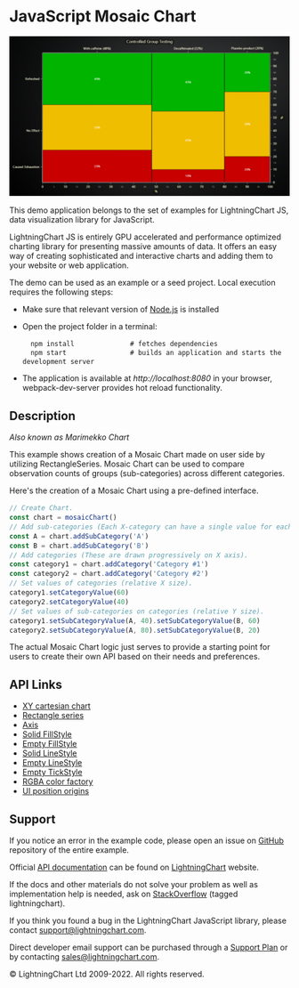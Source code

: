 # JavaScript Mosaic Chart

![JavaScript Mosaic Chart](mosaicChart-darkGold.png)

This demo application belongs to the set of examples for LightningChart JS, data visualization library for JavaScript.

LightningChart JS is entirely GPU accelerated and performance optimized charting library for presenting massive amounts of data. It offers an easy way of creating sophisticated and interactive charts and adding them to your website or web application.

The demo can be used as an example or a seed project. Local execution requires the following steps:

-   Make sure that relevant version of [Node.js](https://nodejs.org/en/download/) is installed
-   Open the project folder in a terminal:

          npm install              # fetches dependencies
          npm start                # builds an application and starts the development server

-   The application is available at _http://localhost:8080_ in your browser, webpack-dev-server provides hot reload functionality.


## Description

_Also known as Marimekko Chart_

This example shows creation of a Mosaic Chart made on user side by utilizing RectangleSeries. Mosaic Chart can be used to compare observation counts of groups (sub-categories) across different categories.

Here's the creation of a Mosaic Chart using a pre-defined interface.

```javascript
// Create Chart.
const chart = mosaicChart()
// Add sub-categories (Each X-category can have a single value for each sub-category).
const A = chart.addSubCategory('A')
const B = chart.addSubCategory('B')
// Add categories (These are drawn progressively on X axis).
const category1 = chart.addCategory('Category #1')
const category2 = chart.addCategory('Category #2')
// Set values of categories (relative X size).
category1.setCategoryValue(60)
category2.setCategoryValue(40)
// Set values of sub-categories on categories (relative Y size).
category1.setSubCategoryValue(A, 40).setSubCategoryValue(B, 60)
category2.setSubCategoryValue(A, 80).setSubCategoryValue(B, 20)
```

The actual Mosaic Chart logic just serves to provide a starting point for users to create their own API based on their needs and preferences.


## API Links

* [XY cartesian chart]
* [Rectangle series]
* [Axis]
* [Solid FillStyle]
* [Empty FillStyle]
* [Solid LineStyle]
* [Empty LineStyle]
* [Empty TickStyle]
* [RGBA color factory]
* [UI position origins]


## Support

If you notice an error in the example code, please open an issue on [GitHub][0] repository of the entire example.

Official [API documentation][1] can be found on [LightningChart][2] website.

If the docs and other materials do not solve your problem as well as implementation help is needed, ask on [StackOverflow][3] (tagged lightningchart).

If you think you found a bug in the LightningChart JavaScript library, please contact support@lightningchart.com.

Direct developer email support can be purchased through a [Support Plan][4] or by contacting sales@lightningchart.com.

[0]: https://github.com/Arction/
[1]: https://lightningchart.com/lightningchart-js-api-documentation/
[2]: https://lightningchart.com
[3]: https://stackoverflow.com/questions/tagged/lightningchart
[4]: https://lightningchart.com/support-services/

© LightningChart Ltd 2009-2022. All rights reserved.


[XY cartesian chart]: https://lightningchart.com/js-charts/api-documentation/v5.0.1/classes/ChartXY.html
[Rectangle series]: https://lightningchart.com/js-charts/api-documentation/v5.0.1/classes/RectangleSeries.html
[Axis]: https://lightningchart.com/js-charts/api-documentation/v5.0.1/classes/Axis.html
[Solid FillStyle]: https://lightningchart.com/js-charts/api-documentation/v5.0.1/classes/SolidFill.html
[Empty FillStyle]: https://lightningchart.com/js-charts/api-documentation/v5.0.1/variables/emptyFill-1.html
[Solid LineStyle]: https://lightningchart.com/js-charts/api-documentation/v5.0.1/classes/SolidLine.html
[Empty LineStyle]: https://lightningchart.com/js-charts/api-documentation/v5.0.1/variables/emptyLine.html
[Empty TickStyle]: https://lightningchart.com/js-charts/api-documentation/v5.0.1/variables/emptyTick.html
[RGBA color factory]: https://lightningchart.com/js-charts/api-documentation/v5.0.1/functions/ColorRGBA.html
[UI position origins]: https://lightningchart.com/js-charts/api-documentation/v5.0.1/variables/UIOrigins.html

